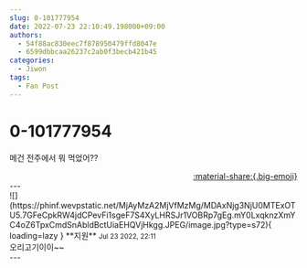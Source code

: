 ```yaml
---
slug: 0-101777954
date: 2022-07-23 22:10:49.198000+09:00
authors:
  - 54f88ac830eec7f878950479ffd8047e
  - 6599dbbcaa26237c2ab0f3becb421b45
categories:
  - Jiwon
tags:
  - Fan Post
---
```


# 0-101777954

<div class="post-container" markdown="1">
<div class="content-container md-sidebar__scrollwrap" markdown="1">

메건 전주에서 뭐 먹었어??

</div>
</div>

<div style="text-align: right;" markdown="1">
<a href="https://weverse.io/fromis9/fanpost/0-101777954" style="text-align: right;">:material-share:{.big-emoji}</a>
</div>
---

<div class="comments-container md-sidebar__scrollwrap" markdown="1">
<div class="comment" markdown="1">
<div class='id-container' markdown="1">
![](https://phinf.wevpstatic.net/MjAyMzA2MjVfMzMg/MDAxNjg3NjU0MTExOTU5.7GFeCpkRW4jdCPevFi1sgeF7S4XyLHRSJr1VOBRp7gEg.mY0LxqknzXmYC4oZ6TpxCmdSnAbldBctUiaEHQVjHkgg.JPEG/image.jpg?type=s72){ loading=lazy }
**<span class="artist">지원</span>** <small>Jul 23 2022, 22:11</small><br>
</div>
<div class='comment-body' markdown="1">
오리고기이이~~
</div>
</div>
</div>
---

